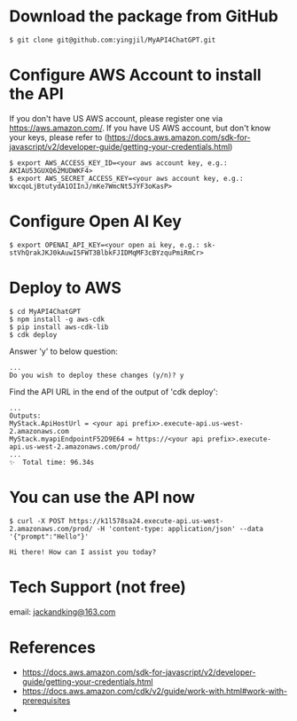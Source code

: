 # Download the package from GitHub

```
$ git clone git@github.com:yingjil/MyAPI4ChatGPT.git
```

# Configure AWS Account to install the API

If you don't have US AWS account, please register one via https://aws.amazon.com/.
If you have US AWS account, but don't know your keys, please refer
to (https://docs.aws.amazon.com/sdk-for-javascript/v2/developer-guide/getting-your-credentials.html)

```
$ export AWS_ACCESS_KEY_ID=<your aws account key, e.g.: AKIAU53GUXQ62MUDWKF4>
$ export AWS_SECRET_ACCESS_KEY=<your aws account key, e.g.: WxcqoLjBtutydA1OIInJ/mKe7WmcNt5JYF3oKasP>
```

# Configure Open AI Key

```
$ export OPENAI_API_KEY=<your open ai key, e.g.: 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>
```

# Deploy to AWS

```
$ cd MyAPI4ChatGPT
$ npm install -g aws-cdk
$ pip install aws-cdk-lib
$ cdk deploy
```

Answer 'y' to below question:

```
...
Do you wish to deploy these changes (y/n)? y
```

Find the API URL in the end of the output of 'cdk deploy':

```
...
Outputs:
MyStack.ApiHostUrl = <your api prefix>.execute-api.us-west-2.amazonaws.com
MyStack.myapiEndpointF52D9E64 = https://<your api prefix>.execute-api.us-west-2.amazonaws.com/prod/
...
✨  Total time: 96.34s

```

# You can use the API now

```
$ curl -X POST https://k1l578sa24.execute-api.us-west-2.amazonaws.com/prod/ -H 'content-type: application/json' --data '{"prompt":"Hello"}'

Hi there! How can I assist you today?
```

# Tech Support (not free)

email: jackandking@163.com

# References

* https://docs.aws.amazon.com/sdk-for-javascript/v2/developer-guide/getting-your-credentials.html
* https://docs.aws.amazon.com/cdk/v2/guide/work-with.html#work-with-prerequisites
* 
